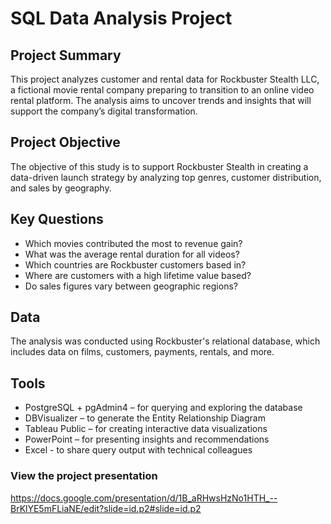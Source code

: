 # SQL Data Analysis Project

## Project Summary
This project analyzes customer and rental data for Rockbuster Stealth LLC, a fictional movie rental company preparing to transition to an online video rental platform. The analysis aims to uncover trends and insights that will support the company’s digital transformation. 

## Project Objective
The objective of this study is to support Rockbuster Stealth in creating a data-driven launch strategy by analyzing top genres, customer distribution, and sales by geography.

## Key Questions
* Which movies contributed the most to revenue gain?
* What was the average rental duration for all videos?
* Which countries are Rockbuster customers based in?
* Where are customers with a high lifetime value based?
* Do sales figures vary between geographic regions?

## Data 
The analysis was conducted using Rockbuster's relational database, which includes data on films, customers, payments, rentals, and more.

## Tools
* PostgreSQL + pgAdmin4 – for querying and exploring the database
* DBVisualizer – to generate the Entity Relationship Diagram
* Tableau Public – for creating interactive data visualizations
* PowerPoint – for presenting insights and recommendations
* Excel - to share query output with technical colleagues

### View the project presentation
https://docs.google.com/presentation/d/1B_aRHwsHzNo1HTH_--BrKlYE5mFLiaNE/edit?slide=id.p2#slide=id.p2 
